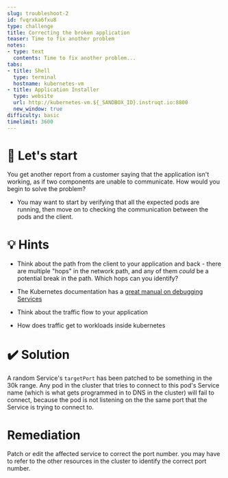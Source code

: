 ```yaml
---
slug: troubleshoot-2
id: fvqrxka6fxu8
type: challenge
title: Correcting the broken application
teaser: Time to fix another problem
notes:
- type: text
  contents: Time to fix another problem...
tabs:
- title: Shell
  type: terminal
  hostname: kubernetes-vm
- title: Application Installer
  type: website
  url: http://kubernetes-vm.${_SANDBOX_ID}.instruqt.io:8800
  new_window: true
difficulty: basic
timelimit: 3600
---
```


🚀 Let's start
=================

You get another report from a customer saying that the application isn't working, as if two components are unable to communicate.  How would you begin to solve the problem?

- You may want to start by verifying that all the expected pods are running, then move on to checking the communication between the pods and the client.

💡 Hints
=================

- Think about the path from the client to your application and back - there are multiple "hops" in the network path, and any of them _could_ be a potential break in the path.  Which hops can you identify?

- The Kubernetes documentation has a [great manual on debugging Services](https://kubernetes.io/docs/tasks/debug/debug-application/debug-service/)

- Think about the traffic flow to your application
- How does traffic get to workloads inside kubernetes

✔️ Solution
=================

A random Service's `targetPort` has been patched to be something in the 30k range.  Any pod in the cluster that tries to connect to this pod's Service name (which is what gets programmed in to DNS in the cluster) will fail to connect, because the pod is not listening on the the same port that the Service is trying to connect to.

Remediation
=================

Patch or edit the affected service to correct the port number. you may have to refer to the other resources in the cluster to identify the correct port number.
